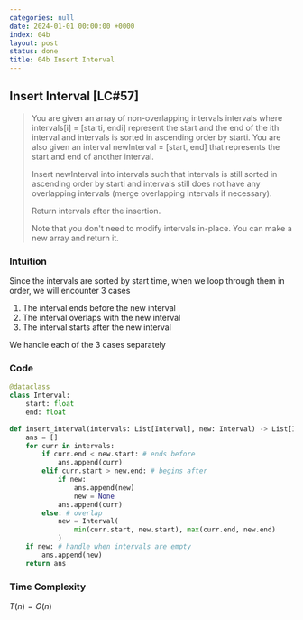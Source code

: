 ```yaml
---
categories: null
date: 2024-01-01 00:00:00 +0000
index: 04b
layout: post
status: done
title: 04b Insert Interval
---
```


## Insert Interval [LC#57]
> You are given an array of non-overlapping intervals intervals where intervals[i] = [starti, endi] represent the start and the end of the ith interval and intervals is sorted in ascending order by starti. You are also given an interval newInterval = [start, end] that represents the start and end of another interval.
>
> Insert newInterval into intervals such that intervals is still sorted in ascending order by starti and intervals still does not have any overlapping intervals (merge overlapping intervals if necessary).
>
> Return intervals after the insertion.
>
> Note that you don't need to modify intervals in-place. You can make a new array and return it.


### Intuition
Since the intervals are sorted by start time, when we loop through them in order, we will encounter 3 cases
1. The interval ends before the new interval
2. The interval overlaps with the new interval
3. The interval starts after the new interval

We handle each of the 3 cases separately

### Code
```python
@dataclass
class Interval:
    start: float
    end: float
    
def insert_interval(intervals: List[Interval], new: Interval) -> List[Interval]:
    ans = []
    for curr in intervals:
        if curr.end < new.start: # ends before
            ans.append(curr)
        elif curr.start > new.end: # begins after
            if new:
                ans.append(new)
                new = None
            ans.append(curr)
        else: # overlap
            new = Interval(
                min(curr.start, new.start), max(curr.end, new.end)
            )
    if new: # handle when intervals are empty
        ans.append(new)
    return ans
```

### Time Complexity
$T(n) = O(n)$